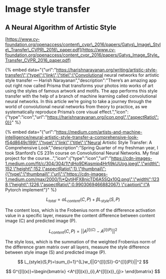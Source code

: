 # Image style transfer

## A Neural Algorithm of Artistic Style

[https://www.cv-foundation.org/openaccess/content\_cvpr\_2016/papers/Gatys\_Image\_Style\_Transfer\_CVPR\_2016\_paper.pdf](https://www.cv-foundation.org/openaccess/content_cvpr_2016/papers/Gatys_Image_Style_Transfer_CVPR_2016_paper.pdf)

{% embed data="{\"url\":\"https://harishnarayanan.org/writing/artistic-style-transfer/\",\"type\":\"link\",\"title\":\"Convolutional neural networks for artistic style transfer — Harish Narayanan\",\"description\":\"There’s an amazing app out right now called Prisma that transforms your photos into works of art using the styles of famous artwork and motifs. The app performs this style transfer with the help of a branch of machine learning called convolutional neural networks. In this article we’re going to take a journey through the world of convolutional neural networks from theory to practice, as we systematically reproduce Prisma’s core visual effect.\",\"icon\":{\"type\":\"icon\",\"url\":\"https://harishnarayanan.org/icon.png\",\"aspectRatio\":0}}" %}

{% embed data="{\"url\":\"https://medium.com/artists-and-machine-intelligence/neural-artistic-style-transfer-a-comprehensive-look-f54d8649c199\",\"type\":\"link\",\"title\":\"Neural Artistic Style Transfer: A Comprehensive Look\",\"description\":\"Spring Quarter of my freshman year, I took Stanford’s CS 231n course on Convolutional Neural Networks. My final project for the course…\",\"icon\":{\"type\":\"icon\",\"url\":\"https://cdn-images-1.medium.com/fit/c/304/304/1\*dHo9DKqsmip4Hrfj9kUUog.jpeg\",\"width\":152,\"height\":152,\"aspectRatio\":1},\"thumbnail\":{\"type\":\"thumbnail\",\"url\":\"https://cdn-images-1.medium.com/max/2000/1\*QvtiHFX8nicTD6A5SQx10Q.png\",\"width\":1238,\"height\":1226,\"aspectRatio\":0.9903069466882067},\"caption\":\"A Pytorch implement\"}" %}

$$
L_{total}=\alpha L_{content}(C,P)+\beta L_{style}(S,P)
$$

The content loss, which is the Frobenius norm of the difference activation value in a specific layer, measure the content difference between content image \(C\) and predicted image \(P\).

$$
L_{content}(C,P)=||A^{[l](C)}-A^{[l](P)}||^2
$$

The style loss, which is the summation of the weighted Frobenius norm of the difference gram matrix over all layers, measure the style difference between style image \(S\) and predicted image \(P\).

$$
L_{style}(S,P)=\sum_{l=1}^{L}w_l||G^{[l](S)}-G^{[l](P)}||^2
$$

$$
G^{[l](x)}=\begin{bmatrix}
<A^{[l](x)}_{i},A^{[l](x)}_{j}>
\end{bmatrix}
$$



